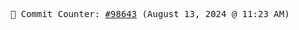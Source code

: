 <p align="center">
    <samp>
        📮 Commit Counter: <a href="https://github.com/Javascript-void0/Javascript-void0/commits/main">#98643</a> (August 13, 2024 @ 11:23 AM)
    </samp>
</p>